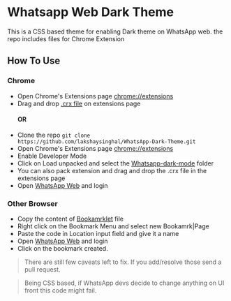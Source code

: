 # Whatsapp Web Dark Theme 

This is a CSS based theme for enabling Dark theme on WhatsApp web. the repo includes files for Chrome Extension

## How To Use

### Chrome

- Open Chrome's Extensions page [chrome://extensions ](chrome://extensions)
- Drag and drop [.crx file](Whatsapp-dark-mode.crx) on extensions page
	#### OR
- Clone the repo
` git clone https://github.com/lakshaysinghal/WhatsApp-Dark-Theme.git `
- Open Chrome's Extensions page [chrome://extensions ](chrome://extensions)
- Enable Developer Mode
- Click on Load unpacked and select the [Whatsapp-dark-mode](Whatsapp-dark-mode)  folder
- You can also pack extension and drag and drop the .crx file in the extensions page
- Open [WhatsApp Web](https://web.whatsapp.com) and login

### Other Browser
- Copy the content of [Bookamrklet](whatsapp%20dark%20bookmarklet.txt) file
- Right click on the Bookmark Menu and select new Bookamrk|Page
- Paste the code in Location input field and give it a name
- Open [WhatsApp Web](https://web.whatsapp.com) and login
- Click on the bookmark created. 

> There are still few caveats left to fix. If you add/resolve those send a pull request.

> Being CSS based, if WhatsApp devs decide to change anything on UI front this code might fail.
